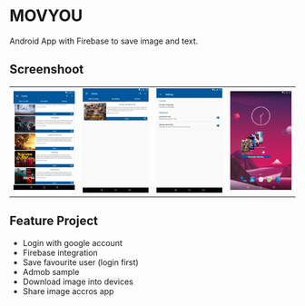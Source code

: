 # MOVYOU
Android App with Firebase to save image and text.

## Screenshoot

<table>
    <tr>
        <td><img src="https://github.com/ridwanharts/Movyou/blob/master/screenshoot/screenshot-2019-12-10_13.27.28.349.png"></td>
        <td><img src="https://github.com/ridwanharts/Movyou/blob/master/screenshoot/screenshot-2019-12-10_13.28.08.026.png"></td>
        <td><img src="https://github.com/ridwanharts/Movyou/blob/master/screenshoot/screenshot-2019-12-10_13.28.15.138.png"></td>
        <td><img src="https://github.com/ridwanharts/Movyou/blob/master/screenshoot/screenshot-2019-12-10_13.29.59.032.png"></td>
    </tr>
</table>

## Feature Project

* Login with google account
* Firebase integration
* Save favourite user (login first)
* Admob sample
* Download image into devices
* Share image accros app


```java

```
